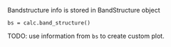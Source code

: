 Bandstructure info is stored in BandStructure object

```
bs = calc.band_structure()
```

TODO: use information from `bs` to create custom plot.